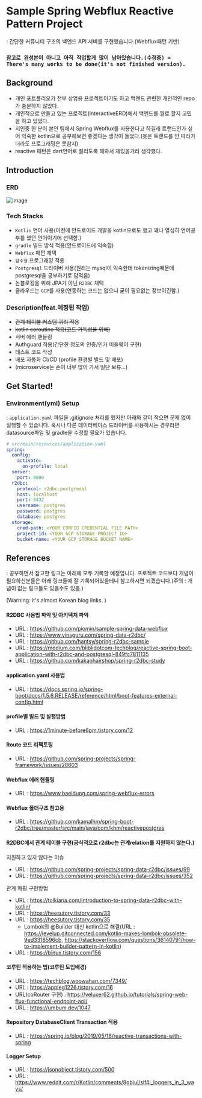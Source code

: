 
# Sample Spring Webflux Reactive Pattern Project
: 간단한 커뮤니티 구조의 백엔드 API 서버를 구현했습니다.(Webflux패턴 기반)

### `참고로 완성본이 아니고 아직 작업할게 많이 남아있습니다.(수정중) = There's many works to be done(it's not finished version).`

## Background
- 개인 포트폴리오가 전부 상업용 프로젝트이기도 하고 백엔드 관련한 개인적인 repo가 충분하지 않았다.
- 개인적으로 만들고 있는 프로젝트(InteractiveERD)에서 백엔드를 뭘로 할지 고민을 하고 있었다.
- 지인중 한 분이 본인 팀에서 Spring Webflux를 사용한다고 하길래 트랜드인가 싶어 익숙한 kotlin으로 공부해보면 좋겠다는 생각이 들었다.(옷은 트랜드를 안 따라가더라도 프로그래밍은 못참지)
- reactive 패턴은 dart언어로 질리도록 해봐서 재밌을거라 생각했다.

## Introduction

### ERD 
![image](https://user-images.githubusercontent.com/37768791/192204542-0954ebb6-f386-4acf-9fd1-19338bbfc79b.png)
### Tech Stacks
- `Kotlin` 언어 사용(이전에 안드로이드 개발을 kotlin으로도 했고 꽤나 열심히 언어공부를 했던 언어이기에 선택함.)
- `gradle` 빌드 방식 적용(안드로이드에 익숙함)
- `Webflux` 패턴 채택
- `함수형` 프로그래밍 적용
- `Postgresql` 드라이버 사용(원래는 mysql이 익숙한데 tokenizing때문에 postgresql을 공부하기로 맘먹음)
- 논블로킹을 위해 JPA가 아닌 `R2DBC` 채택
- 클라우드는 `GCP`를 사용(연동하는 코드는 없으니 굳이 필요없는 정보이긴함.)

### Description(feat.예정된 작업)
- ~~관계 테이블 커스텀 쿼리 적용~~
- ~~kotlin coroutine 적용(코드 가독성을 위해)~~
- 서버 에러 핸들링
- Authguard 적용(간단한 정도의 인증/인가 미들웨어 구현)
- 테스트 코드 작성
- 배포 자동화 CI/CD (profile 환경별 빌드 및 배포)
- (microservice는 손이 너무 많이 가서 일단 보류...)

## Get Started!
### Environment(yml) Setup
: `application.yaml` 파일을 .gitignore 처리를 했지만 아래와 같이 적으면 문제 없이 실행할 수 있습니다. 혹시나 다른 데이터베이스 드라이버를 사용하시는 경우라면 datasource파일 및 gradle을 수정할 필요가 있습니다.
```yml
# src/main/resources/application.yaml
spring:
  config:
    activate:
      on-profile: local
  server:
    port: 8000
  r2dbc:
    protocol: r2dbc:postgresql
    host: localhost
    port: 5432
    username: postgres
    password: postgres
    database: postgres
  storage:
    cred-path: <YOUR CONFIG CREDENTIAL FILE PATH>
    project-id: <YOUR GCP STORAGE PROJECT ID>
    bucket-name: <YOUR GCP STORAGE BUCKET NAME>
```

## References
: 공부하면서 참고한 링크는 아래에 모두 기록할 예정입니다. 프로젝트 코드보다 개념이 필요하신분들은 아래 링크들에 잘 기록되어있을테니 참고하시면 되겠습니다.(주의 : 개념이 없는 링크들도 있을수도 있음.)

(Warning: it's almost Korean blog links. )

#### R2DBC 사용법 파악 및 아키텍처 파악
- URL : https://github.com/piomin/sample-spring-data-webflux
- URL : https://www.vinsguru.com/spring-data-r2dbc/
- URL : https://github.com/hantsy/spring-r2dbc-sample
- URL : https://medium.com/bliblidotcom-techblog/reactive-spring-boot-application-with-r2dbc-and-postgresql-849fc7811135
- URL : https://github.com/kakaohairshop/spring-r2dbc-study

#### application.yaml 사용법
- URL : https://docs.spring.io/spring-boot/docs/1.5.6.RELEASE/reference/html/boot-features-external-config.html

#### profile별 빌드 및 실행방법
- URL : https://1minute-before6pm.tistory.com/12

#### Route 코드 리팩토링
- URL : https://github.com/spring-projects/spring-framework/issues/28603

#### Webflux 에러 핸들링 
- URL : https://www.baeldung.com/spring-webflux-errors

#### Webflux 폴더구조 참고용
- URL : https://github.com/kamalhm/spring-boot-r2dbc/tree/master/src/main/java/com/khm/reactivepostgres

#### R2DBC에서 관계 테이블 구현(공식적으로 r2dbc는 관계relation를 지원하지 않는다.)
지원하고 있지 않다는 이슈
- URL : https://github.com/spring-projects/spring-data-r2dbc/issues/99
- URL : https://github.com/spring-projects/spring-data-r2dbc/issues/352

관계 매핑 구현방법
- URL : https://tolkiana.com/introduction-to-spring-data-r2dbc-with-kotlin/
- URL : https://heesutory.tistory.com/33
- URL : https://heesutory.tistory.com/35
  - Lombok의 @Builder 대신 kotlin으로 해결(URL : https://levelup.gitconnected.com/kotlin-makes-lombok-obsolete-9ed3318596cb, https://stackoverflow.com/questions/36140791/how-to-implement-builder-pattern-in-kotlin)
- URL : https://binux.tistory.com/156

#### 코루틴 적용하는 법(코루틴 도입배경)
- URL : https://techblog.woowahan.com/7349/
- URL : https://appleg1226.tistory.com/16
- URL(coRouter 구현) : https://veluxer62.github.io/tutorials/spring-web-flux-functional-endpoint-api/
- URL : https://umbum.dev/1047

#### Repository DatabaseClient Transaction 적용
- URL : https://spring.io/blog/2019/05/16/reactive-transactions-with-spring

#### Logger Setup
- URL : https://jsonobject.tistory.com/500
- URL : https://www.reddit.com/r/Kotlin/comments/8gbiul/slf4j_loggers_in_3_ways/